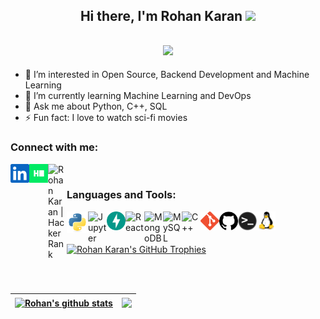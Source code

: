 <h2 align="center">
  Hi there, I'm Rohan Karan <img src="https://raw.githubusercontent.com/aemmadi/aemmadi/master/wave.gif" width="30px">
</h2>

<h2 align="center">
  <a href="https://github.com/DenverCoder1/readme-typing-svg"><img src="https://readme-typing-svg.herokuapp.com?lines=Web+Developer;Machine+Learning+Enthusiast;Open%20Source%20|%20Backend+Development%20|%20Machine+Learning&center=true&width=640&height=45">
  </a>
</h2>

- 👀 I’m interested in Open Source, Backend Development and Machine Learning
- 🌱 I’m currently learning Machine Learning and DevOps
- 💬 Ask me about Python, C++, SQL
- ⚡ Fun fact: I love to watch sci-fi movies


### Connect with me:
[<img align="left" alt="Rohan Karan | LinkedIn" width="30px" src="https://raw.githubusercontent.com/RohanKaran/simple-icons/develop/icons/linkedin.svg" />][linkedin]
[<img align="left" alt="Rohan Karan | HackerRank" width="30px" src="https://raw.githubusercontent.com/RohanKaran/simple-icons/develop/icons/hackerrank.svg" />][hackerrank]
[<img align="left" alt="Rohan Karan | HackerRank" width="30px" src="https://leetcode.com/favicon.ico" />][leetcode]
<br/>

### Languages and Tools:
<div style="flex: auto; word-wrap: auto !important; max-width: 100%">
<img align="left" alt="Python" width="34px" src = "https://raw.githubusercontent.com/devicons/devicon/master/icons/python/python-original.svg" />
<img align="left" alt="Jupyter" width="30px" src = "https://raw.githubusercontent.com/RohanKaran/devicon/master/icons/jupyter/jupyter-original-wordmark.svg"/>
<img align="left" alt="FastAPI" width="30px" src="https://raw.githubusercontent.com/RohanKaran/simple-icons/develop/icons/fastapi.svg">
<img align="left" alt="React" width="30px" src="https://raw.githubusercontent.com/RohanKaran/devicon/master/icons/react/react-original.svg">
<img align="left" alt="MongoDB" width="30px" src="https://raw.githubusercontent.com/RohanKaran/devicon/master/icons/mongodb/mongodb-original.svg">
<img align="left" alt="MySQL" width="30px" src="https://raw.githubusercontent.com/gilbarbara/logos/master/logos/mysql.svg" />
<img align="left" alt="C++" width="30px" src="https://raw.githubusercontent.com/RohanKaran/devicon/master/icons/cplusplus/cplusplus-original.svg"/>
<img align="left" alt="Git" width="30px" src="https://raw.githubusercontent.com/RohanKaran/simple-icons/develop/icons/git.svg" />
<img align="left" alt="Github" width="30px" src="https://raw.githubusercontent.com/RohanKaran/simple-icons/develop/icons/github.svg" />
<img align="left" alt="Terminal" width="30px" src="https://raw.githubusercontent.com/github/explore/80688e429a7d4ef2fca1e82350fe8e3517d3494d/topics/terminal/terminal.png" />
<img align="left" alt="Linux" width="30px" src="https://raw.githubusercontent.com/devicons/devicon/master/icons/linux/linux-original.svg">
</div>
<br/><br/><br>
<div>

  <a href="https://github.com/rohankaran">
    <picture>
      <source media="(prefers-color-scheme: dark)" srcset="https://github-profile-trophy.vercel.app/?username=RohanKaran&column=7&no-frame=true&theme=onedark">
      <img align="center" src="https://github-profile-trophy.vercel.app/?username=RohanKaran&column=7&no-frame=true" alt="Rohan Karan's GitHub Trophies"/>
    </picture>
  </a>
  
  <br/><br/>

| <a href="https://github.com/rohankaran/">   <picture>   <source media="(prefers-color-scheme: dark)" srcset="https://github-readme-stats.vercel.app/api?username=RohanKaran&show_icons=true&include_all_commits=true&hide_border=true&theme=dark"> <img align="center" src="https://github-readme-stats.vercel.app/api?username=RohanKaran&show_icons=true&include_all_commits=true&theme=buefy&hide_border=true" alt="Rohan's github stats"/>   </picture>   </a> | <a href="https://github.com/rohankaran/">   <picture>   <source media="(prefers-color-scheme: dark)" srcset="https://github-readme-stats.vercel.app/api/top-langs/?username=RohanKaran&theme=dark&layout=compact&hide_border=true">   <img align="center" src="https://github-readme-stats.vercel.app/api/top-langs/?username=RohanKaran&theme=buefy&layout=compact&hide_border=true" />   </picture>   </a> |
| ------------- | ------------- |

</div>



[hackerrank]: https://hackerrank.com/rohankaran
[leetcode]: https://leetcode.com/rohankaran/
[instagram]: https://instagram.com/rohankaran_official
[linkedin]: https://linkedin.com/in/rohankaran001
